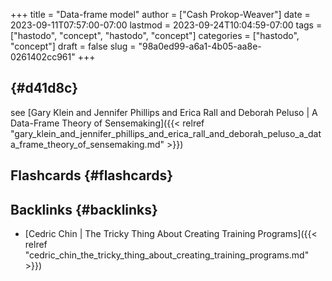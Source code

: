 +++
title = "Data-frame model"
author = ["Cash Prokop-Weaver"]
date = 2023-09-11T07:57:00-07:00
lastmod = 2023-09-24T10:04:59-07:00
tags = ["hastodo", "concept", "hastodo", "concept"]
categories = ["hastodo", "concept"]
draft = false
slug = "98a0ed99-a6a1-4b05-aa8e-0261402cc961"
+++

##  {#d41d8c}

see [Gary Klein and Jennifer Phillips and Erica Rall and Deborah Peluso | A Data-Frame Theory of Sensemaking]({{< relref "gary_klein_and_jennifer_phillips_and_erica_rall_and_deborah_peluso_a_data_frame_theory_of_sensemaking.md" >}})


## Flashcards {#flashcards}


## Backlinks {#backlinks}

-   [Cedric Chin | The Tricky Thing About Creating Training Programs]({{< relref "cedric_chin_the_tricky_thing_about_creating_training_programs.md" >}})
